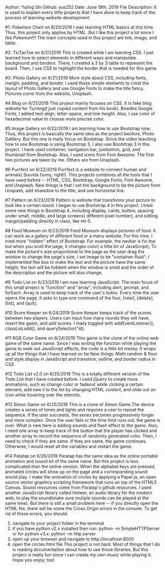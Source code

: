 Author: Yuling Shi
Github: yus252
Date: June 19th, 2019
File Description: It is used to explain every little projects that I have done
to keep track of the process of learning website development.

#1: Pokemon Chart on 6/20/2019
I was learning HTML basics at this time. Thus, this project only applies by
HTML. But I like this project a lot since I like Pokemon!!! The main concepts
used in this project are link, image, and table.


#2: TicTacToe on 6/21/2019
This is created while I am learning CSS. I just learned how to select elements
in different ways and manipulate background and borders. There, I created a 3 by
3 table to represent the board. Then, I use CSS to highlight the border that is 
needed for this game.


#3: Photo Gallery on 6/21/2019
More style about CSS, including fonts, margin, padding, and border. I used
those simple elements to creat the layout of Photo Gallery and use Google Fonts
to make the title fancy. Pictures come from the website, Unsplash.


#4 Blog on 6/21/2019
This project mainly focuses on CSS. It is fake blog website for Turning(I just 
copied content from his book). Besides Google Fonts, I added text-align, 
letter-space, and line-height. Also, I use color of hexadecimal value to choose
more precise color. 


#5 Image Gallery on 6/22/2019
I am learning how to use Bootstrap now. Thus, this project is basically the same
idea as the project beofore, Photo Galllery. But this one is maily focus on
Bootstrap. Since the video teaching how to use Bootstrap is using Bootstrap 3, I
also use Bootstrap 3 in this project. I have used container, navigation bar,
jumbotron, grid, and thumbnail from Bootstrap. Also, I used icons from Font 
Awsome. The first two pictures are taken by me. Others are from Unsplash.


#6 Purrfect on 6/22/2019
Purrfect is a website to connect human and animals( Sounds funny, right!). This
projects combines all the tools that I have used before -- HTML, CSS, Bootstrap,
Google Fonts, Font Awsome, and Unsplash. New things is that I set the background
to be the picture from Unspash, add shawdow to the title, and use horizontal
line.


#7 Pattern on 6/23/2019
Pattern is website that transforms your picture to look like a certain mood. I
began to use Bootstrap 4 in this project. I tried some new things in Bootstrap
4, including display, cards, button, spacing under small, middle, and large
screens( different pixel number), and editing margin/padding directly in class,
like mt-5.

#8 Food Museum on 6/23/2019
Food Museum displays pictures of food. It can work as a gallery of different
food or a menu website. For this time, I tried more "hidden" effect of
Bootstrap. For example, the navbar is fix-top but when you scoll the page, it
changes color( a little bit of JavaScript); To make the picture's size
proportional to the page as the user drag the window to change the page's size,
I set image to be "container-fluid"; I implemented flex box to make the text and
the picture have the same height; the text will be hiddent when the window is
small and the order of the description and the picture will also change.


#9 Todo List on 6/23/2019
I am now learning JavaScript. The main focus of this small project is
"function" and "array", including alert, prompt, and forEach. Array is used to
keep track of the user's todos. Every time the user opens the page, it asks to
type one command of the four, [new], [delete], [list], and [quit].


#10 Score Keeper on 6/24/2019
Score Keeper keeps track of the scores between two players. Users can input how
many rounds they will have, resert the gaem, and add scores. I maily toggled
with addEventListener(), classList.add(), and querySelector("id).


#11 RGB Color Game on 6/24/2019
This game is the clone of the online web game of the same name. Since I was 
writing the function while playing the game to seek out JavaScript effects, the 
code is a little bit messy. It wraps up all the things that I have learned so 
far.New things: Math.random & floor and style.display in JavaScript and
transition, outline, and border radius in CSS.


#12 Todo List v2.0 on 6/25/2019
This is a totally different version of the Todo List that I have created before.
I used jQuery to create more animations, such as change color or fadeout while
clicking a certain element, add new li to the list by changing HTML content, and
slide out an icon while hovering over the elemnts.

#13 Simon Game on 6/25/2019
This is a clone of Simon Game.The device creates a series of tones and lights 
and requires a user to repeat the sequence. If the user succeeds, the series 
becomes progressively longer and more complex. Once the user fails or the time 
limit runs out, the game is over. What is new here is adding sounds and flash
effect to the game. Also, I need one array to keep track of the button that the
player has clicked and another array to record the sequence of randomly 
generated color. Then, I need to check if they are same. If they are same, the
game continues. Otherwise, I would reset all the variables and restart the game.


#14 Patatap on 6/26/2019
Paratap has the same idea as the online portable animation and sound kit of the
same name. But this project is less complicated than the online version. When
the alphabet keys are pressed, animated circles will show up on the page and a
corresponding sound would play. I make the animation of circles by applying a 
Paper.js, an open source vector graphics scripting framework that runs on top 
of the HTML5 Canvas. Sound resources come from Paratap's github resources. I
used another JavaScript library called Holwer, an audio library for the modern 
web, to play the sound(make sure mutiple sounds can be played at the same time).
But there is still a small problem here -- if you directly open the HTML file,
there will be some the Cross Origin errors in the console. To get rid of those
errors, you should:
1) navigate to your project folder in the terminal
2) if you have python v2.x installed then run: 
   python -m SimpleHTTPServer
    or for python v3.x:
   python -m http.server
3) open up your browser and navigate to http://localhost:8000
4) open the circles.html file
This project is not hard. Most of things that I do is reading documentation
about how to use those libraries. But this project is really fun since I can
create my own music while playing it. Hope you enjoy, too!




